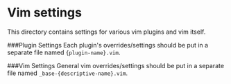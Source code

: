 Vim settings
=================

This directory contains settings for various vim plugins and vim itself.

###Plugin Settings
Each plugin's overrides/settings should be put in a separate file named ```{plugin-name}.vim```.

###Vim Settings
General vim overrides/settings should be put in a separate file named ```_base-{descriptive-name}.vim```.

